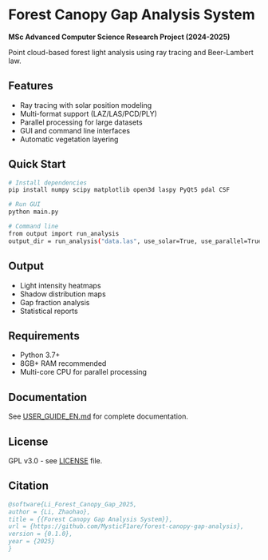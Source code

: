 # Forest Canopy Gap Analysis System

**MSc Advanced Computer Science Research Project (2024-2025)**

Point cloud-based forest light analysis using ray tracing and Beer-Lambert law.

## Features

- Ray tracing with solar position modeling
- Multi-format support (LAZ/LAS/PCD/PLY)
- Parallel processing for large datasets
- GUI and command line interfaces
- Automatic vegetation layering

## Quick Start

```bash
# Install dependencies
pip install numpy scipy matplotlib open3d laspy PyQt5 pdal CSF

# Run GUI
python main.py

# Command line
from output import run_analysis
output_dir = run_analysis("data.las", use_solar=True, use_parallel=True)
```

## Output

- Light intensity heatmaps
- Shadow distribution maps
- Gap fraction analysis
- Statistical reports

## Requirements

- Python 3.7+
- 8GB+ RAM recommended
- Multi-core CPU for parallel processing

## Documentation

See [USER_GUIDE_EN.md](USER_GUIDE_EN.md) for complete documentation.

## License

GPL v3.0 - see [LICENSE](LICENSE) file.

## Citation

```bibtex
@software{Li_Forest_Canopy_Gap_2025,
author = {Li, Zhaohao},
title = {{Forest Canopy Gap Analysis System}},
url = {https://github.com/MysticF1are/forest-canopy-gap-analysis},
version = {0.1.0},
year = {2025}
}
```
